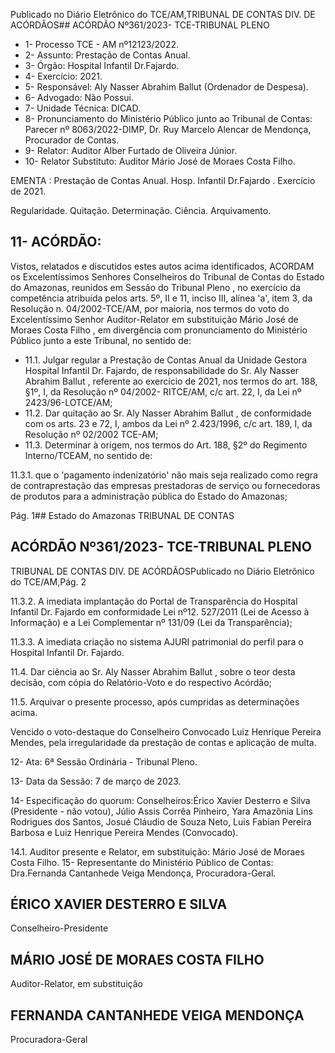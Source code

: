 Publicado  no  Diário  Eletrônico do TCE/AM,TRIBUNAL DE CONTAS DIV. DE ACÓRDÃOS## ACÓRDÃO Nº361/2023- TCE-TRIBUNAL PLENO

- 1- Processo TCE - AM nº12123/2022.
- 2- Assunto: Prestação de Contas Anual.
- 3- Órgão: Hospital Infantil Dr.Fajardo.
- 4- Exercício: 2021.
- 5- Responsável: Aly Nasser Abrahim Ballut (Ordenador de Despesa).
- 6- Advogado: Não Possui.
- 7- Unidade Técnica: DICAD.
- 8- Pronunciamento  do  Ministério  Público  junto  ao  Tribunal  de  Contas: Parecer  nº 8063/2022-DIMP, Dr. Ruy Marcelo Alencar de Mendonça, Procurador de Contas.
- 9- Relator: Auditor Alber Furtado de Oliveira Júnior.
- 10- Relator Substituto: Auditor Mário José de Moraes Costa Filho.

EMENTA : Prestação de Contas Anual. Hosp. Infantil Dr.Fajardo  . Exercício de 2021.

Regularidade. Quitação. Determinação. Ciência. Arquivamento.

## 11-  ACÓRDÃO:

Vistos, relatados e discutidos estes autos acima identificados, ACORDAM os Excelentíssimos Senhores Conselheiros do Tribunal de Contas do Estado do Amazonas, reunidos em Sessão do Tribunal Pleno , no exercício da competência atribuída pelos arts. 5º, II e 11, inciso III, alínea 'a', item 3, da Resolução n. 04/2002-TCE/AM, por maioria, nos  termos  do  voto  do  Excelentíssimo  Senhor  Auditor-Relator      em  substituição  Mário José de Moraes Costa Filho , em divergência com pronunciamento do Ministério Público junto a este Tribunal, no sentido de:

- 11.1. Julgar  regular a  Prestação  de  Contas  Anual  da  Unidade  Gestora Hospital Infantil  Dr.  Fajardo,  de  responsabilidade do Sr.  Aly  Nasser Abrahim Ballut ,  referente  ao  exercício  de  2021,  nos  termos  do  art. 188, §1º, I, da Resolução nº 04/2002- RITCE/AM, c/c art. 22, I, da Lei nº 2423/96-LOTCE/AM;
- 11.2. Dar quitação ao Sr.  Aly  Nasser  Abrahim  Ballut ,  de  conformidade com os arts. 23 e 72, I, ambos da Lei nº 2.423/1996, c/c art. 189, I, da Resolução nº 02/2002 TCE-AM;
- 11.3. Determinar à  origem,  nos  termos  do  Art.  188,  §2º  do  Regimento Interno/TCEAM, no sentido de:

11.3.1. que o 'pagamento indenizatório' não mais seja realizado como regra  de  contraprestação  das  empresas  prestadoras  de  serviço  ou fornecedoras de produtos para a administração pública do Estado do Amazonas;

Pág. 1## Estado do Amazonas TRIBUNAL DE CONTAS

## ACÓRDÃO Nº361/2023- TCE-TRIBUNAL PLENO

TRIBUNAL DE CONTAS DIV. DE ACÓRDÃOSPublicado  no  Diário  Eletrônico do TCE/AM,Pág. 2

11.3.2. A imediata implantação do Portal de Transparência do Hospital Infantil Dr. Fajardo em conformidade Lei nº12. 527/2011 (Lei de Acesso à Informação) e a Lei Complementar nº 131/09 (Lei da Transparência);

11.3.3. A imediata criação no sistema AJURI patrimonial do perfil para o Hospital Infantil Dr. Fajardo.

11.4. Dar ciência ao Sr.  Aly  Nasser  Abrahim Ballut ,  sobre  o  teor  desta decisão, com cópia do Relatório-Voto e do respectivo Acórdão;

11.5. Arquivar o  presente  processo,  após  cumpridas  as  determinações acima.

Vencido  o  voto-destaque  do  Conselheiro  Convocado  Luiz  Henrique  Pereira Mendes, pela irregularidade da prestação de contas e aplicação de multa.

12-  Ata: 6ª Sessão Ordinária - Tribunal Pleno.

13-  Data da Sessão: 7 de março de 2023.

14-  Especificação do quorum: Conselheiros:Érico Xavier Desterro e Silva (Presidente - não votou),  Júlio  Assis  Corrêa  Pinheiro,  Yara  Amazônia  Lins  Rodrigues  dos  Santos, Josué Cláudio de Souza Neto, Luis Fabian Pereira Barbosa e Luiz Henrique Pereira Mendes (Convocado).

14.1. Auditor presente e Relator, em substituição: Mário José de Moraes Costa Filho. 15-  Representante do Ministério Público de Contas: Dra.Fernanda Cantanhede Veiga Mendonça, Procuradora-Geral.

## ÉRICO XAVIER DESTERRO E SILVA

Conselheiro-Presidente

## MÁRIO JOSÉ DE MORAES COSTA FILHO

Auditor-Relator, em substituição

## FERNANDA CANTANHEDE VEIGA MENDONÇA

Procuradora-Geral
